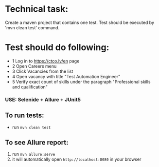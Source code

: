
# Technical task:
Create a maven project that contains one test.
Test should be executed by
'mvn clean test' command.

# Test should do following:
* 1 Log in to https://ctco.lv/en page 
* 2 Open Careers menu
* 3 Click Vacancies from the list
* 4 Open vacancy with title "Test Automation Engineer"
* 5 Verify exact count of skills under the paragraph "Professional skills and
qualification"


### USE: Selenide + Allure + JUnit5 

## To run tests:

* run `mvn clean test`

## To see Allure report:

1. run `mvn allure:serve`
2. it will automatically open `http://localhost:8080` in your browser
